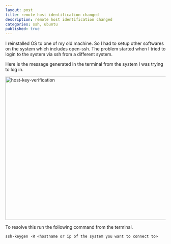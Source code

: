 ```yaml
---
layout: post
title: remote host identification changed
description: remote host identification changed
categories: ssh, ubuntu
published: true
---
```


I reinstalled OS to one of my old machine. So I had to setup other softwares on the
system which includes open-ssh. The problem started when I tried to login to the system
via ssh from a different system.

Here is the message generated in the terminal from the system I was trying to log in.

<img src="{{ site.baseurl }}/images/key-verification-failed.png" alt="host-key-verification" style="width: 660px; height: 450px "/><br />

To resolve this run the following command from the terminal.

`ssh-keygen -R <hostname or ip of the system you want to connect to>`